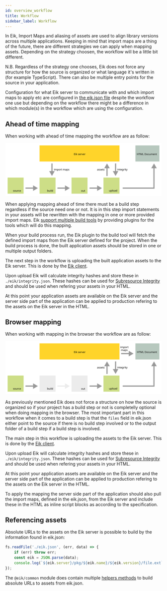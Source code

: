 ```yaml
---
id: overview_workflow
title: Workflow
sidebar_label: Workflow
---
```


In Eik, Import Maps and aliasing of assets are used to align library versions across multiple applications. Keeping in mind that import maps are a thing of the future, there are different strategies we can apply when mapping assets. Depending on the strategy choosen, the workflow will be a little bit different.

N.B. Regardless of the strategy one chooses, Eik does not force any structure for how the source is organized or what language it's written in (for example TypeScript). There can also be multiple entry points for the source in your application.

Configuration for what Eik server to communicate with and which import maps to apply etc are configured in [the eik.json file](/docs/overview_eik_json) despite the workflow one use but depending on the workflow there might be a difference in which module(s) in the workflow which are using the configuration.

## Ahead of time mapping

When working with ahead of time mapping the workflow are as follow:

![Workflow of ahead of time mapping](/img/workflow_ahead_of_time_mapping.min.svg)

When applying mapping ahead of time there must be a build step regardless if the source need one or not. It is in this step import statements in your assets will be rewritten with the mapping in one or more provided import maps. Eik [support multiple build tools](/docs/mapping_plugins) by providing plugins for the tools which will do this mapping. 

When your build process run, the Eik plugin to the build tool will fetch the defined import maps from the Eik server defined for the project. When the build process is done, the built application assets should be stored in one or multiple output folders. 

The next step in the workflow is uploading the built application assets to the Eik server. This is done by the [Eik client](/docs/client_app_packages).

Upon upload Eik will calculate integrity hashes and store these in `./eik/integrity.json`. These hashes can be used for [Subresource Integrity](https://developer.mozilla.org/en-US/docs/Web/Security/Subresource_Integrity) and should be used when refering your assets in your HTML.

At this point your application assets are available on the Eik server and the server side part of the application can be applied to production refering to the assets on the Eik server in the HTML. 

## Browser mapping

When working with mapping in the browser the workflow are as follow:

![Workflow of abrowser mapping](/img/workflow_browser_mapping.min.svg)

As previously mentioned Eik does not force a structure on how the source is organized so if your project has a build step or not is completelly optional when doing mapping in the browser. The most important part in this workflow when it comes to a build step is that the `files` field in eik.json either point to the source if there is no build step involved or to the output folder of a build step if a build step is involved.  

The main step in this workflow is uploading the assets to the Eik server. This is done by the [Eik client](/docs/client_app_packages).

Upon upload Eik will calculate integrity hashes and store these in `./eik/integrity.json`. These hashes can be used for [Subresource Integrity](https://developer.mozilla.org/en-US/docs/Web/Security/Subresource_Integrity) and should be used when refering your assets in your HTML.

At this point your application assets are available on the Eik server and the server side part of the application can be applied to production refering to the assets on the Eik server in the HTML.

To apply the mapping the server side part of the application should also pull the import maps, defined in the eik.json, from the Eik server and include these in the HTML as inline script blocks as according to the specification.

## Referencing assets

Absolute URLs to the assets on the Eik server is possible to build by the information found in eik.json:

```js
fs.readFile('./eik.json', (err, data) => {
    if (err) throw err;
    const eik = JSON.parse(data);
    console.log(`${eik.server}/pkg/${eik.name}/${eik.version}/file.ext`);
});
```

The `@eik/common` module does contain multiple [helpers methods](https://github.com/eik-lib/common#helpers) to build absolute URLs to assets from eik.json.
